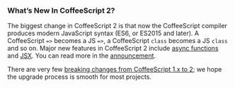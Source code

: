 ### What’s New In CoffeeScript 2?

The biggest change in CoffeeScript 2 is that now the CoffeeScript compiler produces modern JavaScript syntax (ES6, or ES2015 and later). A CoffeeScript `=>` becomes a JS `=>`, a CoffeeScript `class` becomes a JS `class` and so on. Major new features in CoffeeScript 2 include [async functions](#async-functions) and [JSX](#jsx). You can read more in the [announcement](announcing-coffeescript-2/).

There are very few [breaking changes from CoffeeScript 1.x to 2](#breaking-changes); we hope the upgrade process is smooth for most projects.
